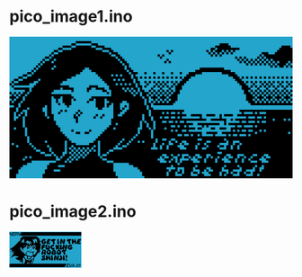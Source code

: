 # pico_image1.ino
![IMG](https://raw.githubusercontent.com/ny4rlk0/pico_ssd1106/refs/heads/main/pico_image1.png)

# pico_image2.ino
![IMG](https://raw.githubusercontent.com/ny4rlk0/pico_ssd1106/refs/heads/main/pico_image2.png)
